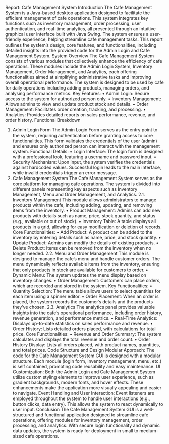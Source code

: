 Report:  Cafe Management System 
Introduction 
The Cafe Management System is a Java-based desktop application designed to 
facilitate the efficient management of cafe operations. This system integrates key 
functions such as inventory management, order processing, user authentication, and 
real-time analytics, all presented through an intuitive graphical user interface built with 
Java Swing. The system ensures a user-friendly experience, helping streamline cafe 
management tasks. 
This report outlines the system’s design, core features, and functionalities, including 
detailed insights into the provided code for the Admin Login and Cafe Management 
System. 
System Overview 
The Cafe Management System consists of various modules that collectively enhance 
the efficiency of cafe operations. These modules include the Admin Login System, 
Inventory Management, Order Management, and Analytics, each offering 
functionalities aimed at simplifying administrative tasks and improving overall 
operational performance. 
The system is designed to be used by cafe for daily operations including adding 
products, managing orders, and analysing performance metrics. 
Key Features: 
• Admin Login: Secure access to the system for authorized person only. 
• Inventory Management: Allows admins to view and update product stock 
and details. 
• Order Management: Facilitates order creation, tracking, and processing. 
• Analytics: Provides detailed reports on sales performance, revenue, and 
order history. 
Functional Breakdown 
1. Admin Login Form 
The Admin Login Form serves as the entry point to the system, requiring 
authentication before granting access to core functionalities. This form validates the 
credentials of the user (admin) and ensures only authorized person can interact with 
the management system. 
Functional Details: 
• Login Interface: The login form is designed with a professional look, featuring 
a username and password input. 
• Security Mechanism: Upon input, the system verifies the credentials against 
hardcoded values. Successful login leads to the main interface, while invalid 
credentials trigger an error message. 
2. Cafe Management System 
The Cafe Management System serves as the core platform for managing cafe 
operations. The system is divided into different panels representing key aspects such 
as Inventory Management, Menu and Order Management, and Analytics. 
2.1. Inventory Management 
This module allows administrators to manage products within the cafe, including 
adding, updating, and removing items from the inventory. 
• Product Management: Admins can add new products with details such as 
name, price, stock quantity, and status (e.g., available or out of stock). 
• Inventory Table: A table displays all products in a grid, allowing for easy 
modification or deletion of records. 
Core Functionalities: 
• Add Product: A product can be added to the inventory by entering details 
such as name, price, and stock quantity. 
• Update Product: Admins can modify the details of existing products. 
• Delete Product: Items can be removed from the inventory when no longer 
needed. 
2.2. Menu and Order Management 
This module is designed to manage the cafe’s menu and handle customer orders. 
The menu dynamically reflects available items from the inventory, ensuring that only 
products in stock are available for customers to order. 
• Dynamic Menu: The system updates the menu display based on inventory 
changes. 
• Order Management: Customers can place orders, which are recorded and 
stored in the system. 
Key Functionalities: 
• Quantity Selection: The menu table allows users to select quantities for each 
item using a spinner editor. 
• Order Placement: When an order is placed, the system records the 
customer’s details and the products they’ve chosen. 
2.3. Analytics 
The analytics panel provides valuable insights into the cafe’s operational 
performance, including order history, revenue generation, and performance metrics. 
• Real-Time Analytics: Displays up-to-date statistics on sales performance 
and revenue. 
• Order History: Lists detailed orders placed, with calculations for total price. 
Core Functionalities: 
• Revenue and Order Summary: The system calculates and displays the total 
revenue and order count. 
• Order History Display: Lists all orders placed, with product names, 
quantities, and total prices. 
Code Structure and Design 
Modular Approach: 
The code for the Cafe Management System GUI is designed with a modular 
structure. Each module (login form, inventory management, menu, etc.) is self
contained, promoting code reusability and easy maintenance. 
UI Customization: 
Both the Admin Login and Cafe Management System utilize custom styling 
elements to improve user experience, such as gradient backgrounds, modern fonts, 
and hover effects. These enhancements make the application more visually 
appealing and easier to navigate. 
Event Handling and User Interaction: 
Event listeners are employed throughout the system to handle user interactions 
(e.g., button clicks, data entry). This allows the system to react dynamically to user 
input. 
Conclusion 
The Cafe Management System GUI is a well-structured and functional application 
designed to streamline cafe operations, offering modules for inventory management, 
order processing, and analytics. With secure login functionality and dynamic data 
updates, the system is ready for deployment in small to medium-sized cafe operations.
